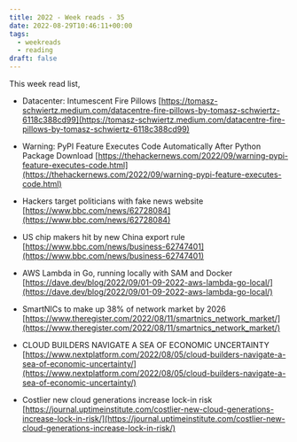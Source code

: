 ```yaml
---
title: 2022 - Week reads - 35
date: 2022-08-29T10:46:11+00:00
tags:
  - weekreads
  - reading
draft: false
---
```


This week read list,

- Datacenter: Intumescent Fire Pillows
[https://tomasz-schwiertz.medium.com/datacentre-fire-pillows-by-tomasz-schwiertz-6118c388cd99](https://tomasz-schwiertz.medium.com/datacentre-fire-pillows-by-tomasz-schwiertz-6118c388cd99)  

- Warning: PyPI Feature Executes Code Automatically After Python Package Download
[https://thehackernews.com/2022/09/warning-pypi-feature-executes-code.html](https://thehackernews.com/2022/09/warning-pypi-feature-executes-code.html)  

- Hackers target politicians with fake news website
[https://www.bbc.com/news/62728084](https://www.bbc.com/news/62728084)  

- US chip makers hit by new China export rule
[https://www.bbc.com/news/business-62747401](https://www.bbc.com/news/business-62747401)  

- AWS Lambda in Go, running locally with SAM and Docker
[https://dave.dev/blog/2022/09/01-09-2022-aws-lambda-go-local/](https://dave.dev/blog/2022/09/01-09-2022-aws-lambda-go-local/)  

- SmartNICs to make up 38% of network market by 2026
[https://www.theregister.com/2022/08/11/smartnics_network_market/](https://www.theregister.com/2022/08/11/smartnics_network_market/)  

- CLOUD BUILDERS NAVIGATE A SEA OF ECONOMIC UNCERTAINTY
[https://www.nextplatform.com/2022/08/05/cloud-builders-navigate-a-sea-of-economic-uncertainty/](https://www.nextplatform.com/2022/08/05/cloud-builders-navigate-a-sea-of-economic-uncertainty/)  

- Costlier new cloud generations increase lock-in risk
[https://journal.uptimeinstitute.com/costlier-new-cloud-generations-increase-lock-in-risk/](https://journal.uptimeinstitute.com/costlier-new-cloud-generations-increase-lock-in-risk/)  
